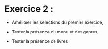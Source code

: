 <!-- .slide: class="center" -->

# Exercice 2 : 

 * Améliorer les selections du premier exercice,

 * Tester la présence du menu et des genres,

 * Tester la présence de livres